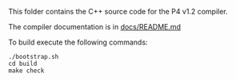 This folder contains the C++ source code for the P4 v1.2 compiler.

The compiler documentation is in [docs/README.md](docs/README.md)

To build execute the following commands:

```
./bootstrap.sh
cd build
make check
```

